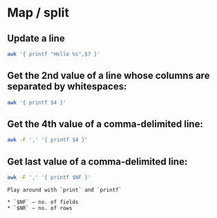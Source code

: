 # Map / split

## Update a line

```sh
awk '{ printf "Hello %s",$7 }'
```

## Get the 2nd value of a line whose columns are separated by whitespaces:

```sh
awk '{ printf $4 }'
```

## Get the 4th value of a comma-delimited line:

```sh
awk -F ',' '{ printf $4 }'
```

## Get last value of a comma-delimited line:

```sh
awk -F ',' '{ printf $NF }'
```

```admonish tip
Play around with `print` and `printf`
```

```admonish tip
* `$NF` — no. of fields
* `$NR` — no. of rows
```
